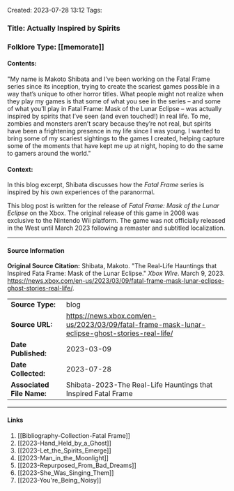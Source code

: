 Created: 2023-07-28 13:12
Tags: 

### Title:  Actually Inspired by Spirits
### Folklore Type:  [[memorate]]

#### Contents:
"My name is Makoto Shibata and I’ve been working on the Fatal Frame series since its inception, trying to create the scariest games possible in a way that’s unique to other horror titles. What people might not realize when they play my games is that some of what you see in the series – and some of what you’ll play in Fatal Frame: Mask of the Lunar Eclipse – was actually inspired by spirits that I’ve seen (and even touched!) in real life. To me, zombies and monsters aren’t scary because they’re not real, but spirits have been a frightening presence in my life since I was young. I wanted to bring some of my scariest sightings to the games I created, helping capture some of the moments that have kept me up at night, hoping to do the same to gamers around the world."

#### Context:
In this blog excerpt, Shibata discusses how the _Fatal Frame_ series is inspired by his own experiences of the paranormal.

This blog post is written for the release of _Fatal Frame: Mask of the Lunar Eclipse_ on the Xbox.  The original release of this game in 2008 was exclusive to the Nintendo Wii platform.  The game was not officially released in the West until March 2023 following a remaster and subtitled localization. 


----
#### Source Information
**Original Source Citation:**
	Shibata, Makoto. "The Real-Life Hauntings that Inspired Fata Frame: Mask of the Lunar Eclipse." _Xbox Wire_. March 9, 2023. https://news.xbox.com/en-us/2023/03/09/fatal-frame-mask-lunar-eclipse-ghost-stories-real-life/.

| | |
| --- | --- |
| **Source Type:** | blog |
|  **Source URL:**  | https://news.xbox.com/en-us/2023/03/09/fatal-frame-mask-lunar-eclipse-ghost-stories-real-life/ |
| **Date Published:** | 2023-03-09 |
| **Date Collected:** | 2023-07-28 |
| **Associated File Name:** | Shibata-2023-The Real-Life Hauntings that Inspired Fatal Frame |

---
#### Links
1. [[Bibliography-Collection-Fatal Frame]]
2. [[2023-Hand_Held_by_a_Ghost]]
3. [[2023-Let_the_Spirits_Emerge]]
4. [[2023-Man_in_the_Moonlight]]
5. [[2023-Repurposed_From_Bad_Dreams]]
6. [[2023-She_Was_Singing_Them]]
7. [[2023-You're_Being_Noisy]]
